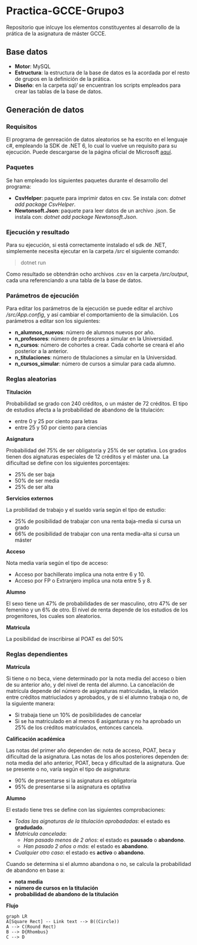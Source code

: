 # Practica-GCCE-Grupo3
Repositorio que inlcuye los elementos constituyentes al desarrollo de la prática de la asignatura de máster GCCE.
## Base datos
- **Motor**: MySQL
- **Estructura**: la estructura de la base de datos es la acordada por el resto de grupos en la definición de la prática.
- **Diseño**: en la carpeta _sql/_ se encuentran los scripts empleados para crear las tablas de la base de datos.
## Generación de datos
### Requisitos
El programa de genreación de datos aleatorios se ha escrito en el lenguaje c#, empleando la SDK de .NET 6, lo cual lo vuelve un requisito para su ejecución. Puede descargarse de la página oficial de Microsoft [aquí](https://dotnet.microsoft.com/en-us/download/dotnet/6.0).
### Paquetes
Se han empleado los siguientes paquetes durante el desarrollo del programa:
- **CsvHelper**: paquete para imprimir datos en csv. Se instala con: _dotnet add package CsvHelper_.
- **Newtonsoft.Json**: paquete para leer datos de un archivo .json. Se instala con: _dotnet add package Newtonsoft.Json_.

### Ejecución y resultado
Para su ejecución, si está correctamente instalado el sdk de .NET, simplemente necesita ejecutar en la carpeta _/src_ el siguiente comando:
> dotnet run

Como resultado se obtendrán ocho archivos .csv en la carpeta _/src/output_, cada una referenciando a una tabla de la base de datos.
### Parámetros de ejecución
Para editar los parámetros de la ejecución se puede editar el archivo _/src/App.config_, y así cambiar el comportamiento de la simulación. Los parámetros a editar son los siguientes:
- **n_alumnos_nuevos**: número de alumnos nuevos por año.
- **n_profesores**: número de profesores a simular en la Universidad.
- **n_cursos**: número de cohortes a crear. Cada cohorte se creará el año posterior a la anterior.
- **n_titulaciones**: número de titulaciones a simular en la Universidad.
- **n_cursos_simular**: número de cursos a simular para cada alumno.

### Reglas aleatorias
**Titulación**

Probabilidad se grado con 240 créditos, o un máster de 72 créditos.
El tipo de estudios afecta a la probabilidad de abandono de la titulación:
- entre 0 y 25 por ciento para letras
- entre 25 y 50 por ciento para ciencias

**Asignatura**

Probabilidad del 75% de ser obligatoria y 25% de ser optativa.
Los grados tienen dos aignaturas especiales de 12 créditos y el máster una.
La dificultad se define con los siguientes porcentajes:
- 25% de ser baja
- 50% de ser media
- 25% de ser alta 

**Servicios externos**

La probilidad de trabajo y el sueldo varía según el tipo de estudio:
- 25% de posibilidad de trabajar con una renta baja-media si cursa un grado
- 66% de posibilidad de trabajar con una renta media-alta si cursa un máster

**Acceso**

Nota media varía según el tipo de acceso:
- Acceso por bachillerato implica una nota entre 6 y 10.
- Acceso por FP o Extranjero implica una nota entre 5 y 8.

**Alumno**

El sexo tiene un 47% de probabilidades de ser masculino, otro 47% de ser femenino y un 6% de otro.
El nivel de renta depende de los estudios de los progenitores, los cuales son aleatorios.

**Matricula**

La posibilidad de inscribirse al POAT es del 50% 

### Reglas dependientes
**Matrícula**

Si tiene o no beca, viene determinado por la nota media del acceso o bien de su anterior año, y del nivel de renta del alumno.
La cancelación de matrícula depende del número de asignaturas matriculadas, la relación entre créditos matriuclados y aprobados, y de si el alumno trabaja o no, de la siguiente manera:
- Si trabaja tiene un 10% de posibilidades de cancelar
- Si se ha matriculado en al menos 6 asiganturas y no ha aprobado un 25% de los créditos matriculados, entonces cancela.

**Calificación académica**

Las notas del primer año dependen de: nota de acceso, POAT, beca y dificultad de la asignatura.
Las notas de los años posteriores dependen de: nota media del año anterior, POAT, beca y dificultad de la asignatura.
Que se presente o no, varía según el tipo de asignatura:
- 90% de presentarse si la asignatura es obligatoria
- 95% de presentarse si la asignatura es optativa

**Alumno**

El estado tiene tres se define con las siguientes comprobaciones:
- *Todas las aignaturas de la titulación aprobadadas*: el estado es **gradudado**.
- *Matrícula cancelada*:
  - *Han pasado menos de 2 años*: el estado es **pausado** o **abandono**.
  - *Han pasado 2 años o más*: el estado es **abandono**.
- *Cualquier otro caso*: el estado es **activo** o **abandono**.

Cuando se determina si el alumno abandona o no, se calcula la probabilidad de abandono en base a:
- **nota media**
- **número de cursos en la titulación**
- **probabilidad de abandono de la titulación**

**Flujo**


```mermaid
graph LR
A[Square Rect] -- Link text --> B((Circle))
A --> C(Round Rect)
B --> D{Rhombus}
C --> D
```